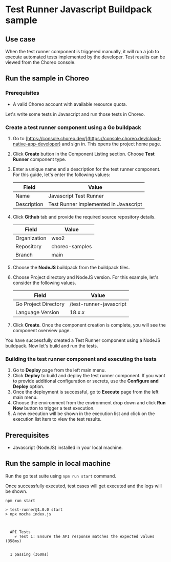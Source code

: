 # Test Runner Javascript Buildpack sample

## Use case

When the test runner component is triggered manually, it will run a job to execute automated tests implemented by the developer. Test results can be viewed from the Choreo console.

## Run the sample in Choreo

### Prerequisites

- A valid Choreo account with available resource quota.

Let's write some tests in Javascript and run those tests in Choreo.

### Create a test runner component using a Go buildpack

1. Go to [https://console.choreo.dev/](https://console.choreo.dev/cloud-native-app-developer) and sign in. This opens the project home page.
2. Click **Create** button in the Component Listing section. Choose **Test Runner** component type.
3. Enter a unique name and a description for the test runner component. For this guide, let's enter the following values:

   | Field       | Value                                 |
   | ----------- | ------------------------------------- |
   | Name        | Javascript Test Runner                |
   | Description | Test Runner implemented in Javascript |

4. Click **Github** tab and provide the required source repository details.

   | Field        | Value          |
   | ------------ | -------------- |
   | Organization | wso2           |
   | Repository   | choreo-samples |
   | Branch       | main           |

5. Choose the **NodeJS** buildpack from the buildpack tiles.
6. Choose Project directory and NodeJS version. For this example, let's consider the following values.

   | Field                | Value                   |
   | -------------------- | ----------------------- |
   | Go Project Directory | /test-runner-javascript |
   | Language Version     | 18.x.x                  |

7. Click **Create**. Once the component creation is complete, you will see the component overview page.

You have successfully created a Test Runner component using a NodeJS buildpack. Now let's build and run the tests.

### Building the test runner component and executing the tests

1. Go to **Deploy** page from the left main menu.
2. Click **Deploy** to build and deploy the test runner component. If you want to provide additional configuration or secrets, use the **Configure and Deploy** option.
3. Once the deployment is successful, go to **Execute** page from the left main menu.
4. Choose the environment from the environment drop down and click **Run Now** button to trigger a test execution.
5. A new execution will be shown in the execution list and click on the execution list item to view the test results.

## Prerequisites

- Javascript (NodeJS) installed in your local machine.

## Run the sample in local machine

Run the go test suite using `npm run start` command.

Once successfully executed, test cases will get executed and the logs will be shown.

```
npm run start

> test-runner@1.0.0 start
> npx mocha index.js



  API Tests
    ✔ Test 1: Ensure the API response matches the expected values (358ms)


  1 passing (360ms)
```
